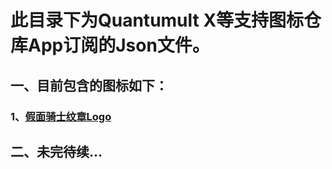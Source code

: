 # 此目录下为Quantumult X等支持图标仓库App订阅的Json文件。
## 一、目前包含的图标如下：
### 1、[假面骑士纹章Logo](https://github.com/iamhuangli/Icon/tree/main/KamenRider)
## 二、未完待续...
